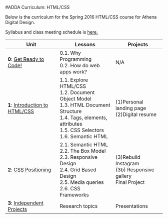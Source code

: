 #ADDA Curriculum: HTML/CSS

Below is the curriculum for the Spring 2016 HTML/CSS course for Athena Digital Design. 

Syllabus and class meeting schedule is [here.](https://docs.google.com/spreadsheets/d/1y1G1Sz4Np43U5zTfzkQ7yPh_mDk76ax77dHdJ7BvfJQ/edit?usp=sharing) 


| Unit          | Lessons     | Projects |
| ------------- |-------------|----------|
| **0**: [Get Ready to Code!](https://github.com/opebukola/ADDASpring2016/blob/master/0-intro.md)  | 0.1. Why Programming <br>0.2. How do web apps work? | N/A |
| **1**: [Introduction to HTML/CSS](https://github.com/opebukola/ADDASpring2016/blob/master/1-introhtmlcss.md)  | 1.1. Explore HTML/CSS <br>1.2. Document Object Model <br> 1.3. HTML Document Structure <br> 1.4. Tags, elements, attributes <br> 1.5. CSS Selectors <br> 1.6. Semantic HTML | (1)Personal landing page <br> (2)Digital resume |
| **2**: [CSS Positioning](https://github.com/opebukola/ADDASpring2016/blob/master/2-csslayout.md)| 2.1. Semantic HTML <br>2.2. The Box Model <br> 2.3. Responsive Design <br> 2.4. Grid Based Design <br> 2.5. Media queries <br> 2.6. CSS Frameworks| (3)Rebuild Instagram <br> (3b) Responsive gallery <br> Final Project| 
| **3**: [Independent Projects](https://github.com/opebukola/ADDASpring2016/blob/master/4-independent.md)  | Research topics | Presentations |




 
